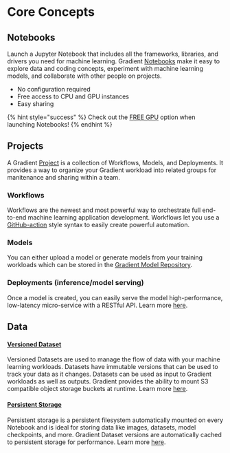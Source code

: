 # Core Concepts

## Notebooks

Launch a Jupyter Notebook that includes all the frameworks, libraries, and drivers you need for machine learning. Gradient [Notebooks](../../explore-train-deploy/notebooks/) make it easy to explore data and coding concepts, experiment with machine learning models, and collaborate with other people on projects. 

* No configuration required
* Free access to CPU and GPU instances
* Easy sharing

{% hint style="success" %}
Check out the [FREE GPU](../../more/instance-types/free-instances.md) option when launching Notebooks!
{% endhint %}

## Projects

A Gradient [Project](../managing-projects/) is a collection of Workflows, Models, and Deployments. It provides a way to organize your Gradient workload into related groups for manitenance and sharing within a team.

### Workflows

Workflows are the newest and most powerful way to orchestrate full end-to-end machine learning application development. Workflows let you use a [GitHub-action](https://docs.github.com/en/actions) style syntax to easily create powerful automation.

### Models

You can either upload a model or generate models from your training workloads which can be stored in the [Gradient Model Repository](../../data/models/).  

### Deployments \(inference/model serving\)

Once a model is created, you can easily serve the model high-performance, low-latency micro-service with a RESTful API. Learn more [here](../../explore-train-deploy/deployments/).

## Data

#### [**Versioned Dataset**](../../data/data-overview/private-datasets-repository/)

Versioned Datasets are used to manage the flow of data with your machine learning workloads. Datasets have immutable versions that can be used to track your data as it changes. Datasets can be used as input to Gradient workloads as well as outputs. Gradient provides the ability to mount S3 compatible object storage buckets at runtime.  Learn more [here](../../data/data-overview/private-datasets-repository/).

#### [Persistent Storage](../../data/data-overview/#persistent-storage)

Persistent storage is a persistent filesystem automatically mounted on every Notebook and is ideal for storing data like images, datasets, model checkpoints, and more. Gradient Dataset versions are automatically cached to persistent storage for performance.  Learn more [here](../../data/data-overview/#persistent-storage).

